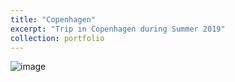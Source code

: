 ```yaml
---
title: "Copenhagen"
excerpt: "Trip in Copenhagen during Summer 2019"
collection: portfolio
---
```

![image](https://github.com/llyuan1994/academicpages.github.io/tree/master/images/Copenhagen.png)
